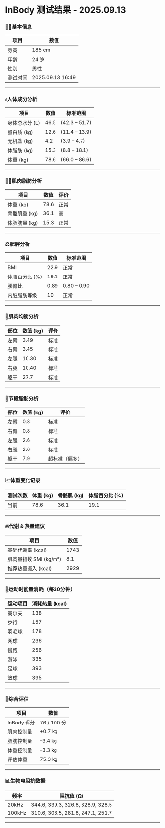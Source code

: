 # InBody 测试结果 - 2025.09.13

### 🧍‍♂️基本信息

| 项目   | 数值               |
| ---- | ---------------- |
| 身高   | 185 cm           |
| 年龄   | 24 岁             |
| 性别   | 男性               |
| 测试时间 | 2025.09.13 16:49 |

---

### 💧人体成分分析

| 项目        | 数值   | 标准范围           |
| --------- | ---- | -------------- |
| 身体总水分 (L) | 46.5 | (42.3 – 51.7) |
| 蛋白质 (kg)  | 12.6 | (11.4 – 13.9) |
| 无机盐 (kg)  | 4.2  | (3.9 – 4.7)   |
| 体脂肪 (kg)  | 15.3 | (8.8 – 18.1)  |
| 体重 (kg)   | 78.6 | (66.0 – 86.6) |

---

### 🏋️‍♂️肌肉脂肪分析

| 项目        | 数值   | 评价 |
| --------- | ---- | -- |
| 体重 (kg)   | 78.6 | 正常 |
| 骨骼肌重 (kg) | 36.1 | 高  |
| 体脂肪量 (kg) | 15.3 | 正常 |

---

### ⚖️肥胖分析

| 项目        | 数值   | 标准范围         |
| --------- | ---- | ------------ |
| BMI       | 22.9 | 正常           |
| 体脂百分比 (%) | 19.1 | 正常           |
| 腰臀比       | 0.89 | 0.80 – 0.90  |
| 内脏脂肪等级    | 10   | 正常           |

---

### 💪肌肉均衡分析

| 部位 | 数值 (kg) | 评价 |
| -- | ------- | -- |
| 左臂 | 3.49    | 标准 |
| 右臂 | 3.45    | 标准 |
| 左腿 | 10.30   | 标准 |
| 右腿 | 10.40   | 标准 |
| 躯干 | 27.7    | 标准 |

---

### 🧈节段脂肪分析

| 部位 | 数值 (kg) | 评价      |
| -- | ------- | ------- |
| 左臂 | 0.8     | 标准      |
| 右臂 | 0.8     | 标准      |
| 左腿 | 2.6     | 标准      |
| 右腿 | 2.6     | 标准      |
| 躯干 | 7.9     | 超标准（偏多） |

---

### 📈体重变化记录

| 测试次数 | 体重 (kg) | 骨骼肌 (kg) | 体脂百分比 (%) |
| ---- | ------- | -------- | --------- |
| 当前   | 78.6    | 36.1     | 19.1      |

---

### 🔥代谢 & 热量建议

| 项目                | 数值   |
| ----------------- | ---- |
| 基础代谢率 (kcal)      | 1743 |
| 肌肉量指数 SMI (kg/m²) | 8.1  |
| 推荐热量摄入 (kcal)     | 2929 |

---

### 🏃运动时能量消耗（每30分钟）

| 运动项目 | 消耗热量 (kcal) |
| ---- | ----------- |
| 高尔夫   | 138         |
| 步行   | 157         |
| 羽毛球  | 178         |
| 网球   | 236         |
| 慢跑   | 256         |
| 游泳   | 335         |
| 足球   | 393         |
| 篮球   | 395         |

---

### 🧠综合评估

| 项目        | 数值         |
| --------- | ---------- |
| InBody 评分 | 76 / 100 分 |
| 肌肉控制量     | +0.7 kg    |
| 脂肪控制量     | –3.4 kg    |
| 体重控制量     | –3.3 kg    |
| 评估体重      | 75.3 kg    |

---

### 📊生物电阻抗数据

| 频率 | 阻抗值 (Ω) |
| -- | ------- |
| 20kHz | 344.6, 339.3, 326.8, 328.9, 328.5 |
| 100kHz | 310.6, 306.5, 281.8, 247.1, 251.7 |

---